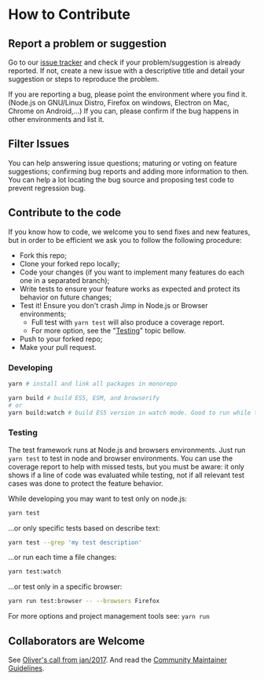 # How to Contribute

## Report a problem or suggestion

Go to our [issue tracker](https://github.com/oliver-moran/jimp/issues) and check if your problem/suggestion is already reported.
If not, create a new issue with a descriptive title and detail your suggestion or steps to reproduce the problem.

If you are reporting a bug, please point the environment where you find it. (Node.js on GNU/Linux Distro, Firefox on windows, Electron on Mac, Chrome on Android,...)
If you can, please confirm if the bug happens in other environments and list it.

## Filter Issues

You can help answering issue questions; maturing or voting on feature suggestions; confirming bug reports and adding more information to then. You can help a lot locating the bug source and proposing test code to prevent regression bug.

## Contribute to the code

If you know how to code, we welcome you to send fixes and new features, but in order to be efficient we ask you to follow the following procedure:

- Fork this repo;
- Clone your forked repo locally;
- Code your changes (if you want to implement many features do each one in a separated branch);
- Write tests to ensure your feature works as expected and protect its behavior on future changes;
- Test it! Ensure you don't crash Jimp in Node.js or Browser environments;
  - Full test with `yarn test` will also produce a coverage report.
  - For more option, see the "[Testing](#testing)" topic bellow.
- Push to your forked repo;
- Make your pull request.

### Developing

```sh
yarn # install and link all packages in monorepo

yarn build # build ES5, ESM, and browserify
# or
yarn build:watch # build ES5 version in watch mode. Good to run while testing or developing.
```

### Testing

The test framework runs at Node.js and browsers environments. Just run `yarn test` to test in node and browser environments.
You can use the coverage report to help with missed tests, but you must be aware: it only shows if a line of code was evaluated while testing, not if all relevant test cases was done to protect the feature behavior.

While developing you may want to test only on node.js:

```sh
yarn test
```

...or only specific tests based on describe text:

```sh
yarn test --grep 'my test description'
```

...or run each time a file changes:

```sh
yarn test:watch
```

...or test only in a specific browser:

```sh
yarn run test:browser -- --browsers Firefox
```

For more options and project management tools see: `yarn run`

## Collaborators are Welcome

See [Oliver's call from jan/2017](https://github.com/oliver-moran/jimp/issues/219).
And read the [Community Maintainer Guidelines](https://github.com/oliver-moran/jimp/issues/223).
